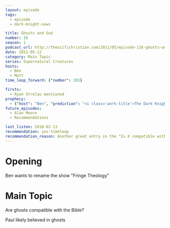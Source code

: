 ```yaml
---
layout: episode
tags:
  - episode
  - dark-knight-news 

title: Ghosts and God
number: 16
season: 1
podcast_url: http://thescifichristian.com/2011/05/episode-116-ghosts-and-god/
date: 2011-05-12
category: Main Topic
series: Supernatural Creatures 
hosts:
  - Ben
  - Matt
time_loop_forward: {"number": 201}

firsts: 
  - Ryan Strelau mentioned
prophecy: 
  - {"host": "Ben", "prediction": "<i class='work-title'>The Dark Knight Rises</i> will not feature a Lazarus Pit", "veracity": true, "comments": ""}
future_episodes: 
  - Alan Moore
  - Recommendations

last_listen: 2018-02-13
recommendation: yes-timeloop
recommendation_reason: Another great entry in the "Is X compatible with Christianity?" series
---
```

# Opening
Ben wants to rename the show "Fringe Theology"



# Main Topic
Are ghosts compatible with the Bible?

Paul likely believed in ghosts
